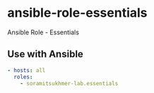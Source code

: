 # ansible-role-essentials

Ansible Role - Essentials

## Use with Ansible

```yaml
- hosts: all
  roles:
    - soramitsukhmer-lab.essentials
```
